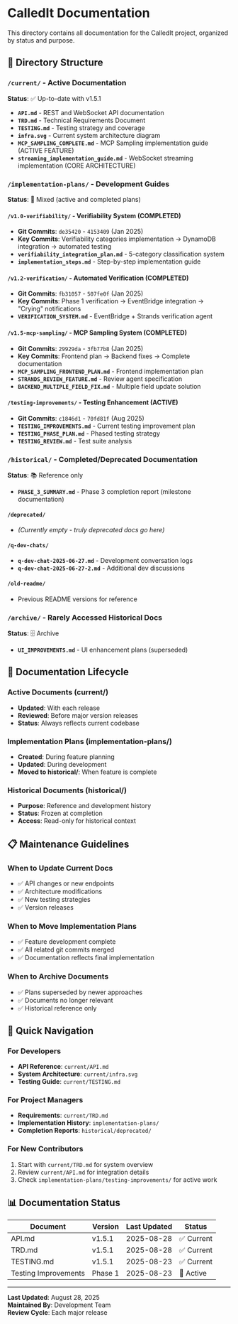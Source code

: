 # CalledIt Documentation

This directory contains all documentation for the CalledIt project, organized by status and purpose.

## 📁 Directory Structure

### `/current/` - Active Documentation
**Status**: ✅ Up-to-date with v1.5.1

- **`API.md`** - REST and WebSocket API documentation
- **`TRD.md`** - Technical Requirements Document
- **`TESTING.md`** - Testing strategy and coverage
- **`infra.svg`** - Current system architecture diagram
- **`MCP_SAMPLING_COMPLETE.md`** - MCP Sampling implementation guide (ACTIVE FEATURE)
- **`streaming_implementation_guide.md`** - WebSocket streaming implementation (CORE ARCHITECTURE)

### `/implementation-plans/` - Development Guides
**Status**: 🚧 Mixed (active and completed plans)

#### `/v1.0-verifiability/` - Verifiability System (COMPLETED)
- **Git Commits**: `de35420` - `4153409` (Jan 2025)
- **Key Commits**: Verifiability categories implementation → DynamoDB integration → automated testing
- **`verifiability_integration_plan.md`** - 5-category classification system
- **`implementation_steps.md`** - Step-by-step implementation guide

#### `/v1.2-verification/` - Automated Verification (COMPLETED)  
- **Git Commits**: `fb31057` - `507fe0f` (Jan 2025)
- **Key Commits**: Phase 1 verification → EventBridge integration → "Crying" notifications
- **`VERIFICATION_SYSTEM.md`** - EventBridge + Strands verification agent

#### `/v1.5-mcp-sampling/` - MCP Sampling System (COMPLETED)
- **Git Commits**: `29929da` - `3fb77b8` (Jan 2025)
- **Key Commits**: Frontend plan → Backend fixes → Complete documentation
- **`MCP_SAMPLING_FRONTEND_PLAN.md`** - Frontend implementation plan
- **`STRANDS_REVIEW_FEATURE.md`** - Review agent specification
- **`BACKEND_MULTIPLE_FIELD_FIX.md`** - Multiple field update solution

#### `/testing-improvements/` - Testing Enhancement (ACTIVE)
- **Git Commits**: `c1846d1` - `70fd81f` (Aug 2025)
- **`TESTING_IMPROVEMENTS.md`** - Current testing improvement plan
- **`TESTING_PHASE_PLAN.md`** - Phased testing strategy
- **`TESTING_REVIEW.md`** - Test suite analysis

### `/historical/` - Completed/Deprecated Documentation
**Status**: 📚 Reference only

- **`PHASE_3_SUMMARY.md`** - Phase 3 completion report (milestone documentation)

#### `/deprecated/`
- *(Currently empty - truly deprecated docs go here)*

#### `/q-dev-chats/`
- **`q-dev-chat-2025-06-27.md`** - Development conversation logs
- **`q-dev-chat-2025-06-27-2.md`** - Additional dev discussions

#### `/old-readme/`
- Previous README versions for reference

### `/archive/` - Rarely Accessed Historical Docs
**Status**: 🗄️ Archive

- **`UI_IMPROVEMENTS.md`** - UI enhancement plans (superseded)

## 🔄 Documentation Lifecycle

### Active Documents (current/)
- **Updated**: With each release
- **Reviewed**: Before major version releases
- **Status**: Always reflects current codebase

### Implementation Plans (implementation-plans/)
- **Created**: During feature planning
- **Updated**: During development
- **Moved to historical/**: When feature is complete

### Historical Documents (historical/)
- **Purpose**: Reference and development history
- **Status**: Frozen at completion
- **Access**: Read-only for historical context

## 📋 Maintenance Guidelines

### When to Update Current Docs
- ✅ API changes or new endpoints
- ✅ Architecture modifications
- ✅ New testing strategies
- ✅ Version releases

### When to Move Implementation Plans
- ✅ Feature development complete
- ✅ All related git commits merged
- ✅ Documentation reflects final implementation

### When to Archive Documents
- ✅ Plans superseded by newer approaches
- ✅ Documents no longer relevant
- ✅ Historical reference only

## 🎯 Quick Navigation

### For Developers
- **API Reference**: `current/API.md`
- **System Architecture**: `current/infra.svg`
- **Testing Guide**: `current/TESTING.md`

### For Project Managers
- **Requirements**: `current/TRD.md`
- **Implementation History**: `implementation-plans/`
- **Completion Reports**: `historical/deprecated/`

### For New Contributors
1. Start with `current/TRD.md` for system overview
2. Review `current/API.md` for integration details
3. Check `implementation-plans/testing-improvements/` for active work

## 📊 Documentation Status

| Document | Version | Last Updated | Status |
|----------|---------|--------------|--------|
| API.md | v1.5.1 | 2025-08-28 | ✅ Current |
| TRD.md | v1.5.1 | 2025-08-28 | ✅ Current |
| TESTING.md | v1.5.1 | 2025-08-23 | ✅ Current |
| Testing Improvements | Phase 1 | 2025-08-23 | 🚧 Active |

---

**Last Updated**: August 28, 2025  
**Maintained By**: Development Team  
**Review Cycle**: Each major release
